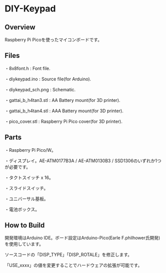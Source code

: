 # DIY-Keypad
## Overview

Raspberry Pi Picoを使ったマイコンボードです。

## Files

・8x8font.h : Font file.

・diykeypad.ino : Source file(for Arduino).

・diykeypad_sch.png : Schematic.

・gattai_b_h4tan3.stl : AA Battery mount(for 3D printer).

・gattai_b_h4tan4.stl : AAA Battery mount(for 3D printer).

・pico_cover.stl : Raspberry Pi Pico cover(for 3D printer).

## Parts

・Raspberry Pi Pico/W。

・ディスプレイ。AE-ATM0177B3A / AE-ATM0130B3 / SSD1306のいずれか1つが必要です。

・タクトスイッチ x 16。

・スライドスイッチ。

・ユニバーサル基板。

・電池ボックス。

## How to Build

開発環境はArduino IDE。ボード設定はArduino-Pico(Earle F.philhower氏開発)を使用しています。

ソースコードの「DISP_TYPE」「DISP_ROTALE」を修正します。

「USE_xxxx」の値を変更することでハードウェアの拡張が可能です。
